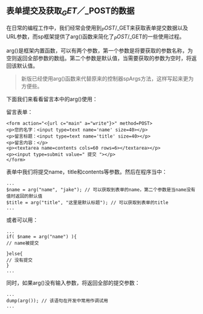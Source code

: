 ## 表单提交及获取$_GET／$_POST的数据

在日常的编程工作中，我们经常会使用到$_POST/$_GET来获取表单提交数据以及URL参数，而sp框架提供了arg()函数来简化了$_POST/$_GET的一些使用过程。

arg()是框架内置函数，可以有两个参数，第一个参数是将要获取的参数名称，为空则返回全部参数的数组。第二个参数是默认值，当需要获取的参数为空时，将返回该默认值。

> 新版已经使用arg()函数来代替原来的控制器spArgs方法，这样写起来更为方便些。

下面我们来看看留言本中的arg()使用：

留言表单：

    <form action="<{url c="main" a="write"}>" method=POST>
    <p>您的名字：<input type=text name='name' size=40></p>
    <p>留言标题：<input type=text name='title' size=40></p>
    <p>留言内容：</p>
    <p><textarea name=contents cols=60 rows=6></textarea></p>
    <p><input type=submit value=" 提交 "></p>
    </form> 

表单中我们将提交name，title和contents等参数。然后在程序当中：

    ...
    $name = arg("name", "jake"); // 可以获取到表单的name，第二个参数是当name没有值时返回的默认值
    $title = arg("title", "这里是默认标题"); // 可以获取到表单的title
    ...        
    
或者可以用：

    ...
    if( $name = arg("name") ){
    // name被提交

    }else{
    // 没有提交
    }
    ...     
    
同时，如果arg()没有输入参数，将返回全部的提交参数： 

    ...
    dump(arg()); // 该语句在开发中常用作调试用
    ...                                                 